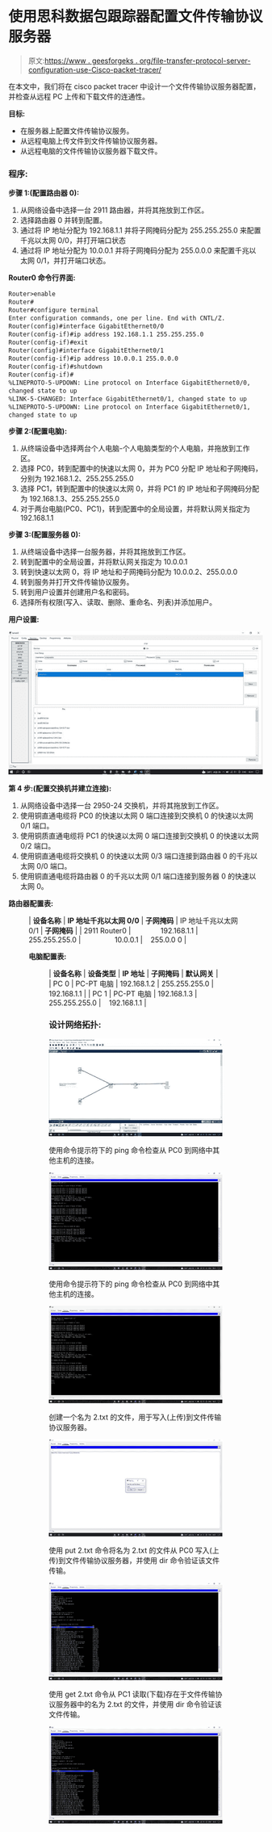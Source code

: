 # 使用思科数据包跟踪器配置文件传输协议服务器

> 原文:[https://www . geesforgeks . org/file-transfer-protocol-server-configuration-use-Cisco-packet-tracer/](https://www.geeksforgeeks.org/file-transfer-protocol-server-configuration-using-cisco-packet-tracer/)

在本文中，我们将在 cisco packet tracer 中设计一个文件传输协议服务器配置，并检查从远程 PC 上传和下载文件的连通性。

**目标:**

*   在服务器上配置文件传输协议服务。
*   从远程电脑上传文件到文件传输协议服务器。
*   从远程电脑的文件传输协议服务器下载文件。

### **程序:**

**步骤 1:(配置路由器 0):**

1.  从网络设备中选择一台 2911 路由器，并将其拖放到工作区。
2.  选择路由器 0 并转到配置。
3.  通过将 IP 地址分配为 192.168.1.1 并将子网掩码分配为 255.255.255.0 来配置千兆以太网 0/0，并打开端口状态
4.  通过将 IP 地址分配为 10.0.0.1 并将子网掩码分配为 255.0.0.0 来配置千兆以太网 0/1，并打开端口状态。

**Router0 命令行界面:**

```
Router>enable
Router#
Router#configure terminal
Enter configuration commands, one per line. End with CNTL/Z.
Router(config)#interface GigabitEthernet0/0
Router(config-if)#ip address 192.168.1.1 255.255.255.0
Router(config-if)#exit
Router(config)#interface GigabitEthernet0/1
Router(config-if)#ip address 10.0.0.1 255.0.0.0
Router(config-if)#shutdown
Router(config-if)#
%LINEPROTO-5-UPDOWN: Line protocol on Interface GigabitEthernet0/0, changed state to up
%LINK-5-CHANGED: Interface GigabitEthernet0/1, changed state to up
%LINEPROTO-5-UPDOWN: Line protocol on Interface GigabitEthernet0/1, changed state to up
```

**步骤 2:(配置电脑):**

1.  从终端设备中选择两台个人电脑-个人电脑类型的个人电脑，并拖放到工作区。
2.  选择 PC0，转到配置中的快速以太网 0，并为 PC0 分配 IP 地址和子网掩码，分别为 192.168.1.2、255.255.255.0
3.  选择 PC1，转到配置中的快速以太网 0，并将 PC1 的 IP 地址和子网掩码分配为 192.168.1.3、255.255.255.0
4.  对于两台电脑(PC0、PC1)，转到配置中的全局设置，并将默认网关指定为 192.168.1.1

**步骤 3:(配置服务器 0):**

1.  从终端设备中选择一台服务器，并将其拖放到工作区。
2.  转到配置中的全局设置，并将默认网关指定为 10.0.0.1
3.  转到快速以太网 0，将 IP 地址和子网掩码分配为 10.0.0.2、255.0.0.0
4.  转到服务并打开文件传输协议服务。
5.  转到用户设置并创建用户名和密码。
6.  选择所有权限(写入、读取、删除、重命名、列表)并添加用户。

**用户设置:**

![](img/817868d21dbce0e61e2cae729f1ffc38.png)

**第 4 步:(配置交换机并建立连接):**

1.  从网络设备中选择一台 2950-24 交换机，并将其拖放到工作区。
2.  使用铜直通电缆将 PC0 的快速以太网 0 端口连接到交换机 0 的快速以太网 0/1 端口。
3.  使用铜质直通电缆将 PC1 的快速以太网 0 端口连接到交换机 0 的快速以太网 0/2 端口。
4.  使用铜直通电缆将交换机 0 的快速以太网 0/3 端口连接到路由器 0 的千兆以太网 0/0 端口。
5.  使用铜直通电缆将路由器 0 的千兆以太网 0/1 端口连接到服务器 0 的快速以太网 0。

**路由器配置表:**

<figure class="table">

| **设备名称** | **IP 地址千兆以太网 0/0** | **子网掩码** | IP 地址千兆以太网 0/1 | **子网掩码** |
| 2911 Router0 |               192.168.1.1 | 255.255.255.0 |                 10.0.0.1 |    255.0.0 0 |

**电脑配置表:**

<figure class="table">

| **设备名称** | **设备类型** | **IP 地址** | **子网掩码** | **默认网关** |
| PC 0 | PC-PT 电脑 | 192.168.1.2 | 255.255.255.0 |   192.168.1.1 |
| PC 1 | PC-PT 电脑 | 192.168.1.3 | 255.255.255.0 |    192.168.1.1 |

### **设计网络拓扑:**

![](img/4fe08744dcccdebf01ed1ead9dad634d.png)

使用命令提示符下的 ping 命令检查从 PC0 到网络中其他主机的连接。

![](img/93eae07e5bd20022cf592be95227dd74.png)

使用命令提示符下的 ping 命令检查从 PC0 到网络中其他主机的连接。

![](img/77060123e9d6e394dd81ffc8cfb44265.png)

创建一个名为 2.txt 的文件，用于写入(上传)到文件传输协议服务器。

![](img/b8cf19d3b6cb3769453f41d1edc33fba.png)

使用 put 2.txt 命令将名为 2.txt 的文件从 PC0 写入(上传)到文件传输协议服务器，并使用 dir 命令验证该文件传输。

![](img/1bd3eec31f83b1d34a57b27210f0360c.png)

使用 get 2.txt 命令从 PC1 读取(下载)存在于文件传输协议服务器中的名为 2.txt 的文件，并使用 dir 命令验证该文件传输。

![](img/9280b3b4d28aabdb0907e79420eb4b8c.png)

</figure>

</figure>